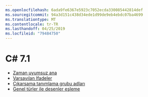 ```yaml
---
ms.openlocfilehash: 6ada9fe6367e5923c7052ecda330085442814def
ms.sourcegitcommit: 94a3d151c438d34ede1d99de9eb4ebdc07ba4699
ms.translationtype: MT
ms.contentlocale: tr-TR
ms.lasthandoff: 04/25/2019
ms.locfileid: "79484750"
---
```


# <a name="c-71"></a>C# 7.1

- [Zaman uyumsuz ana](https://github.com/dotnet/csharplang/blob/master/proposals/csharp-7.1/async-main.md)
- [Varsayılan Ifadeler](https://github.com/dotnet/csharplang/blob/master/proposals/csharp-7.1/target-typed-default.md)
- [Çıkarsama tanımlama grubu adları](https://github.com/dotnet/csharplang/blob/master/proposals/csharp-7.1/infer-tuple-names.md)
- [Genel türler ile desenler eşleme](https://github.com/dotnet/csharplang/blob/master/proposals/csharp-7.1/generics-pattern-match.md)

